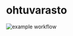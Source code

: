 # ohtuvarasto

![example workflow](https://github.com/github/docs/actions/workflows/main.yml/badge.svg)
